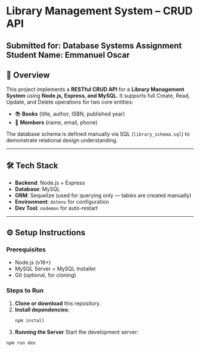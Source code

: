 # Library Management System – CRUD API

**Submitted for**: Database Systems Assignment 
**Student Name**: Emmanuel Oscar  
---

## 📌 Overview

This project implements a **RESTful CRUD API** for a **Library Management System** using **Node.js, Express, and MySQL**. It supports full Create, Read, Update, and Delete operations for two core entities:

- 📚 **Books** (title, author, ISBN, published year)  
- 👤 **Members** (name, email, phone)

The database schema is defined manually via SQL (`library_schema.sql`) to demonstrate relational design understanding.

---

## 🛠️ Tech Stack

- **Backend**: Node.js + Express
- **Database**: MySQL
- **ORM**: Sequelize (used for querying only — tables are created manually)
- **Environment**: `dotenv` for configuration
- **Dev Tool**: `nodemon` for auto-restart

---

## ⚙️ Setup Instructions

### Prerequisites
- Node.js (v16+)
- MySQL Server = MySQL Installer
- Git (optional, for cloning)

### Steps to Run

1. **Clone or download** this repository.
2. **Install dependencies**:
   ```bash
   npm install
3. **Running the Server**
Start the development server:
```bash
npm run dev
```